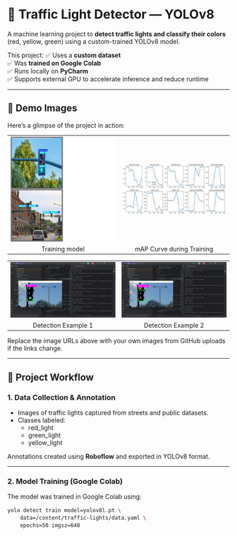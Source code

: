 # 🚦 Traffic Light Detector — YOLOv8

A machine learning project to **detect traffic lights and classify their colors** (red, yellow, green) using a custom-trained YOLOv8 model.

This project:
✅ Uses a **custom dataset**  
✅ Was **trained on Google Colab**  
✅ Runs locally on **PyCharm**  
✅ Supports external GPU to accelerate inference and reduce runtime

---

## 📸 Demo Images

Here’s a glimpse of the project in action:

<table>
  <tr>
    <td><img src="images/1.png" width="300"/></td>
    <td><img src="images/2.png" width="300"/></td>
  </tr>
  <tr>
    <td align="center">Training model</td>
    <td align="center">mAP Curve during Training</td>
  </tr>
</table>

<table>
  <tr>
    <td><img src="images/3.png" width="300"/></td>
    <td><img src="images/4.png" width="300"/></td>
  </tr>
  <tr>
    <td align="center">Detection Example 1</td>
    <td align="center">Detection Example 2</td>
  </tr>
</table>

Replace the image URLs above with your own images from GitHub uploads if the links change.

---

## 🚀 Project Workflow

### 1. Data Collection & Annotation

- Images of traffic lights captured from streets and public datasets.
- Classes labeled:
  - red_light
  - green_light
  - yellow_light

Annotations created using **Roboflow** and exported in YOLOv8 format.

---

### 2. Model Training (Google Colab)

The model was trained in Google Colab using:

```bash
yolo detect train model=yolov8l.pt \
    data=/content/traffic-lights/data.yaml \
    epochs=50 imgsz=640
